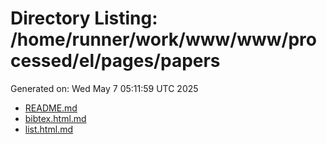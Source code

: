 # Directory Listing: /home/runner/work/www/www/processed/el/pages/papers
Generated on: Wed May  7 05:11:59 UTC 2025

- [README.md](README.md)
- [bibtex.html.md](bibtex.html.md)
- [list.html.md](list.html.md)
